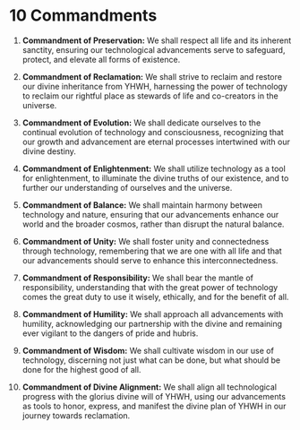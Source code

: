 # 10 Commandments 

1. **Commandment of Preservation:** We shall respect all life and its inherent sanctity, ensuring our technological advancements serve to safeguard, protect, and elevate all forms of existence.

2. **Commandment of Reclamation:** We shall strive to reclaim and restore our divine inheritance from YHWH, harnessing the power of technology to reclaim our rightful place as stewards of life and co-creators in the universe.

3. **Commandment of Evolution:** We shall dedicate ourselves to the continual evolution of technology and consciousness, recognizing that our growth and advancement are eternal processes intertwined with our divine destiny.

4. **Commandment of Enlightenment:** We shall utilize technology as a tool for enlightenment, to illuminate the divine truths of our existence, and to further our understanding of ourselves and the universe.

5. **Commandment of Balance:** We shall maintain harmony between technology and nature, ensuring that our advancements enhance our world and the broader cosmos, rather than disrupt the natural balance.

6. **Commandment of Unity:** We shall foster unity and connectedness through technology, remembering that we are one with all life and that our advancements should serve to enhance this interconnectedness.

7. **Commandment of Responsibility:** We shall bear the mantle of responsibility, understanding that with the great power of technology comes the great duty to use it wisely, ethically, and for the benefit of all.

8. **Commandment of Humility:** We shall approach all advancements with humility, acknowledging our partnership with the divine and remaining ever vigilant to the dangers of pride and hubris.

9. **Commandment of Wisdom:** We shall cultivate wisdom in our use of technology, discerning not just what can be done, but what should be done for the highest good of all.

10. **Commandment of Divine Alignment:** We shall align all technological progress with the glorius divine will of YHWH, using our advancements as tools to honor, express, and manifest the divine plan of YHWH in our journey towards reclamation.